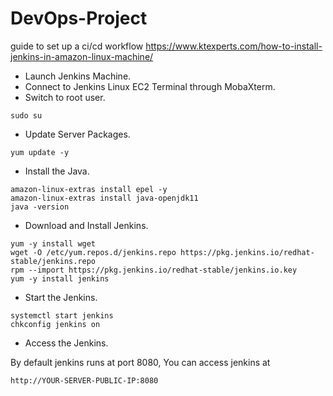 # DevOps-Project
guide to set up a ci/cd workflow 
https://www.ktexperts.com/how-to-install-jenkins-in-amazon-linux-machine/


- Launch Jenkins Machine. 
- Connect to Jenkins Linux EC2 Terminal through MobaXterm.
- Switch to root user.  
```
sudo su
```
- Update Server Packages.
```
yum update -y
```

- Install the Java. 
```
amazon-linux-extras install epel -y 
amazon-linux-extras install java-openjdk11
java -version
```

- Download and Install Jenkins. 
```
yum -y install wget
wget -O /etc/yum.repos.d/jenkins.repo https://pkg.jenkins.io/redhat-stable/jenkins.repo
rpm --import https://pkg.jenkins.io/redhat-stable/jenkins.io.key
yum -y install jenkins
```
- Start the Jenkins.
```
systemctl start jenkins
chkconfig jenkins on
```
- Access the Jenkins.

By default jenkins runs at port 8080, You can access jenkins at
```
http://YOUR-SERVER-PUBLIC-IP:8080
```
